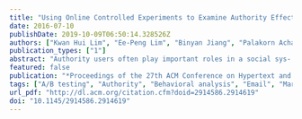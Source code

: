 ```yaml
---
title: "Using Online Controlled Experiments to Examine Authority Effects on User Behavior in Email Campaigns"
date: 2016-07-10
publishDate: 2019-10-09T06:50:14.328526Z
authors: ["Kwan Hui Lim", "Ee-Peng Lim", "Binyan Jiang", "Palakorn Achananuparp"]
publication_types: ["1"]
abstract: "Authority users often play important roles in a social sys- Tem. They are expected to write good reviews at product review sites; provide high quality answers in question answering systems; and share interesting content in social net- works. In the context of marketing and advertising, know- ing how users react to emails and messages from authority senders is important, given the prevalence of email in our everyday life. Using a real-life academic event, we designed and conducted an online controlled experiment to determine how email senders of different types of authority (department head, event organizer and a general email account) affect the range of response behavior of recipients, which includes opening the email, browsing the event website, and registering for the event. In addition, we proposed a systematic approach to analyze the user response behavior to email campaigns from the time the user receives the email till he/she browses the website in a seamless manner."
featured: false
publication: "*Proceedings of the 27th ACM Conference on Hypertext and Social Media - HT '16*"
tags: ["A/B testing", "Authority", "Behavioral analysis", "Email", "Marketing", "Online controlled experiments"]
url_pdf: "http://dl.acm.org/citation.cfm?doid=2914586.2914619"
doi: "10.1145/2914586.2914619"
---
```


